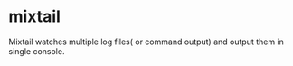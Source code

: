 # mixtail
Mixtail watches multiple log files( or command output) and output them in single console.

